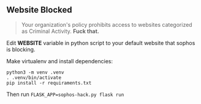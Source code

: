 ## Website Blocked
>Your organization's policy prohibits access to websites categorized as Criminal Activity.
**Fuck that.**

Edit **WEBSITE** variable in python script to your default website that sophos is blocking. 

Make virtualenv and install dependencies:
```
python3 -m venv .venv
. .venv/bin/activate
pip install -r requiraments.txt
```
Then run 
`FLASK_APP=sophos-hack.py flask run`
